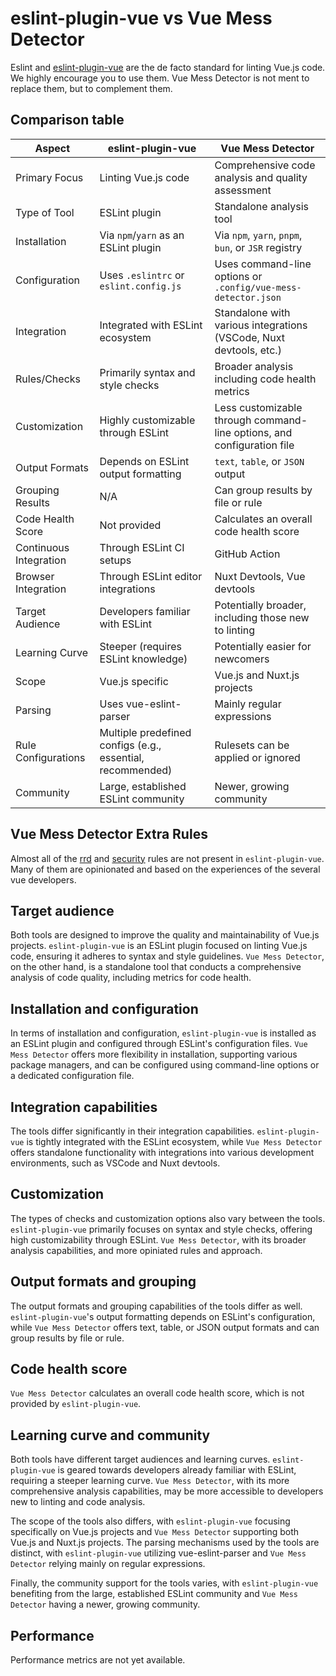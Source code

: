 # eslint-plugin-vue vs Vue Mess Detector

Eslint and [eslint-plugin-vue](https://github.com/vuejs/eslint-plugin-vue) are the de facto standard for linting Vue.js code. We highly encourage you to use them. Vue Mess Detector is not ment to replace them, but to complement them.

## Comparison table

| Aspect | eslint-plugin-vue | Vue Mess Detector |
|--------|-------------------|-------------------|
| Primary Focus | Linting Vue.js code | Comprehensive code analysis and quality assessment |
| Type of Tool | ESLint plugin | Standalone analysis tool |
| Installation | Via `npm`/`yarn` as an ESLint plugin | Via `npm`, `yarn`, `pnpm`, `bun`, or `JSR` registry |
| Configuration | Uses `.eslintrc` or `eslint.config.js` | Uses command-line options or `.config/vue-mess-detector.json` |
| Integration | Integrated with ESLint ecosystem | Standalone with various integrations (VSCode, Nuxt devtools, etc.) |
| Rules/Checks | Primarily syntax and style checks | Broader analysis including code health metrics |
| Customization | Highly customizable through ESLint | Less customizable through command-line options, and configuration file |
| Output Formats | Depends on ESLint output formatting | `text`, `table`, or `JSON` output |
| Grouping Results | N/A | Can group results by file or rule |
| Code Health Score | Not provided | Calculates an overall code health score |
| Continuous Integration | Through ESLint CI setups | GitHub Action |
| Browser Integration | Through ESLint editor integrations | Nuxt Devtools, Vue devtools |
| Target Audience | Developers familiar with ESLint | Potentially broader, including those new to linting |
| Learning Curve | Steeper (requires ESLint knowledge) | Potentially easier for newcomers |
| Scope | Vue.js specific | Vue.js and Nuxt.js projects |
| Parsing | Uses vue-eslint-parser | Mainly regular expressions |
| Rule Configurations | Multiple predefined configs (e.g., essential, recommended) | Rulesets can be applied or ignored |
| Community | Large, established ESLint community | Newer, growing community |

## Vue Mess Detector Extra Rules

Almost all of the [rrd](./rules/rrd/index.md) and [security](./rules/security/index.md) rules are not present in `eslint-plugin-vue`. Many of them are opinionated and based on the experiences of the several vue developers.

## Target audience

Both tools are designed to improve the quality and maintainability of Vue.js projects. `eslint-plugin-vue` is an ESLint plugin focused on linting Vue.js code, ensuring it adheres to syntax and style guidelines. `Vue Mess Detector`, on the other hand, is a standalone tool that conducts a comprehensive analysis of code quality, including metrics for code health.

## Installation and configuration

In terms of installation and configuration, `eslint-plugin-vue` is installed as an ESLint plugin and configured through ESLint's configuration files. `Vue Mess Detector` offers more flexibility in installation, supporting various package managers, and can be configured using command-line options or a dedicated configuration file.

## Integration capabilities

The tools differ significantly in their integration capabilities. `eslint-plugin-vue` is tightly integrated with the ESLint ecosystem, while `Vue Mess Detector` offers standalone functionality with integrations into various development environments, such as VSCode and Nuxt devtools.

## Customization

The types of checks and customization options also vary between the tools. `eslint-plugin-vue` primarily focuses on syntax and style checks, offering high customizability through ESLint. `Vue Mess Detector`, with its broader analysis capabilities, and more opiniated rules and approach.

## Output formats and grouping

The output formats and grouping capabilities of the tools differ as well. `eslint-plugin-vue`'s output formatting depends on ESLint's configuration, while `Vue Mess Detector` offers text, table, or JSON output formats and can group results by file or rule. 

## Code health score

`Vue Mess Detector` calculates an overall code health score, which is not provided by `eslint-plugin-vue`.

## Learning curve and community

Both tools have different target audiences and learning curves. `eslint-plugin-vue` is geared towards developers already familiar with ESLint, requiring a steeper learning curve. `Vue Mess Detector`, with its more comprehensive analysis capabilities, may be more accessible to developers new to linting and code analysis.

The scope of the tools also differs, with `eslint-plugin-vue` focusing specifically on Vue.js projects and `Vue Mess Detector` supporting both Vue.js and Nuxt.js projects. The parsing mechanisms used by the tools are distinct, with `eslint-plugin-vue` utilizing vue-eslint-parser and `Vue Mess Detector` relying mainly on regular expressions.

Finally, the community support for the tools varies, with `eslint-plugin-vue` benefiting from the large, established ESLint community and `Vue Mess Detector` having a newer, growing community.

## Performance

Performance metrics are not yet available.
